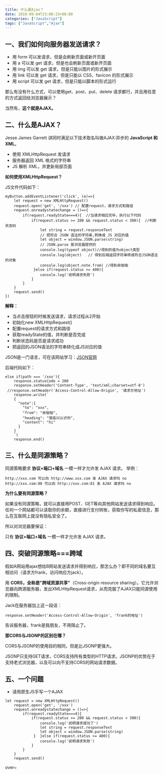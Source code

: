 ```yaml
---
title: 什么是Ajax？
date: 2018-09-04T23:00:23+08:00
categories: ["JavaScript"]
tags: ["JavaScript","Ajax"]
---
```


## 一、我们如何向服务器发送请求？

- 用 form 可以发请求，但是会刷新页面或新开页面
- 用 a 可以发 get 请求，但是也会刷新页面或新开页面
- 用 img 可以发 get 请求，但是只能以图片的形式展示
- 用 link 可以发 get 请求，但是只能以 CSS、favicon 的形式展示
- 用 script 可以发 get 请求，但是只能以脚本的形式运行

那么有没有什么方式，可以使用get、post、put、delete 请求都行，并且用任意的方式返回给浏览器展示？

当然有，**这个就是AJAX。**

##  二、什么是AJAX？

Jesse James Garrett 讲同时满足以下技术取名叫做AJAX:异步的 **JavaScript 和 XML**。

- 使用 XMLHttpRequest 发请求
- 服务器返回 XML 格式的字符串
- JS 解析 XML，并更新局部页面

**如何使用XMLHttpRequest？**

JS文件代码如下：

```angular2
myButton.addEventListener('click', (e)=>{
    let request = new XMLHttpRequest()
    request.open('get', '/xxx') // 配置request，请求方式和路径
    request.onreadystatechange = ()=>{
        if(request.readyState===4){  //当请求相应完毕，执行以下代码
            if(request.status >= 200 && request.status < 300){  //判断状态码
                let string = request.responseText    
                // 把符合 JSON 语法的字符串,转换成 JS 对应的值
                let object = window.JSON.parse(string)  
                // JSON.parse 是浏览器提供的
                console.log(typeof object)//得到的值为object类型
                console.log(object)   // 得到后端返回字符串转成符合JSON语法的对象
                console.log(object.note.from) //得到余咖咖
             }else if(request.status >= 400){
                console.log('说明请求失败') 
            }
        }
    }
    request.send()
})
```

**解释：**
- 当点击按钮的时候发送请求，请求过程从2开始
- 初始化new XMLHttpRequest()
- 配置request的请求方式和路径
- 获取readyState的值，并判断是否完成
- 判断状态码是否是请求成功
- 把返回的JSON语法的字符串转化成JS对应的值

JSON是一门语言，可在该网站学习：[JSON官网](http://json.org/)

后端代码如下：

```angular2
else if(path === '/xxx'){
    response.statusCode = 200
    response.setHeader('Content-Type', 'text/xml;charset=utf-8')
 //response.setHeader('Access-Control-Allow-Origin', '请求方地址')
    response.write(`
    {
      "note":{
        "to": "xxx",
        "from": "余咖咖",
        "heading": "很高兴认识你",
        "content": "hi"
      }
    }
    `)
    response.end()
```

## 三、什么是同源策略？

同源策略要求 **协议+端口+域名** 一模一样才允许发 AJAX 请求。
举例：

```angular2
http://xxx.com 可以向 http://www.xxx.com 发 AJAX 请求吗 no
http://xxx.com:80 可以向 http://xxx.com:81 发 AJAX 请求吗 no
```

**为什么要有同源策略？**

如果没有同源策略，就可以直接用POST、GET等向其他网站发送请求得到响应。任何一个网站都可以读取你的余额，直接进行支付转账，获取你写的私密信息，那么在互联网上就没有隐私安全了。

所以对浏览器要保证：

只有 **协议+端口+域名** 一模一样才允许发 AJAX 请求。

## 四、突破同源策略===跨域

假如A网站用ajax想给B网站发送请求并得到响应，那怎么办？即不同的域名要互相访问（请求方frank，访问响应方jack）。

用 **CORS，全称是"跨域资源共享"**（Cross-origin resource sharing）。它允许浏览器向跨源服务器，发出XMLHttpRequest请求，从而克服了AJAX只能同源使用的限制。

Jack在服务器加上这一段话：

```angular2
response.setHeader('Access-Control-Allow-Origin', 'frank的地址')  
```

告诉服务器，frank是我朋友，不用阻止了。

**那CORS与JSONP的区别在哪？**

CORS与JSONP的使用目的相同，但是比JSONP更强大。

JSONP只支持GET请求，CORS支持所有类型的HTTP请求。JSONP的优势在于支持老式浏览器，以及可以向不支持CORS的网站请求数据。

## 五、一个问题

- 请用原生JS手写一个AJAX

```angular2
let request = new XMLHttpRequest()
    request.open('get', '/xxx') 
    request.onreadystatechange = ()=>{
        if(request.readyState===4){ 
            if(request.status >= 200 && request.status < 300){ 
                console.log('说明请求成功了') 
                let string = request.responseText    
                let object = window.JSON.parse(string)  
             }  }else if(request.status >= 400){
                console.log('说明请求失败') 
            }
        }
    }
    request.send()
```

over~
